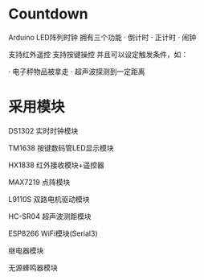 # Countdown
Arduino LED阵列时钟 拥有三个功能
· 倒计时
· 正计时
· 闹钟

支持红外遥控 支持按键操控
并且可以设定触发条件，如：

· 电子秤物品被拿走
· 超声波探测到一定距离

# 采用模块
DS1302 实时时钟模块

TM1638 按键数码管LED显示模块

HX1838 红外接收模块+遥控器

MAX7219 点阵模块

L9110S 双路电机驱动模块

HC-SR04 超声波测距模块

ESP8266 WiFi模块(Serial3)

继电器模块

无源蜂鸣器模块
